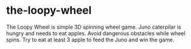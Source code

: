 # the-loopy-wheel
​The Loopy Wheel is simple 3D spinning wheel game. Juno caterpilar is hungry and needs to eat apples. Avoid dangerous obstacles while wheel spins. Try to eat at least 3 apple to feed the Juno and win the game.
